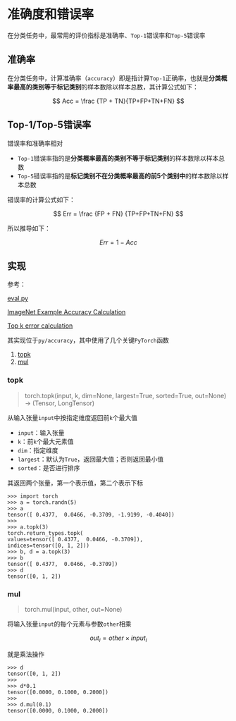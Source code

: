 
# 准确度和错误率

在分类任务中，最常用的评价指标是准确率、`Top-1`错误率和`Top-5`错误率

## 准确率

在分类任务中，计算准确率（`accuracy`）即是指计算`Top-1`正确率，也就是**分类概率最高的类别等于标记类别**的样本数除以样本总数，其计算公式如下：

$$
Acc = \frac {TP + TN}{TP+FP+TN+FN}
$$

## Top-1/Top-5错误率

错误率和准确率相对

* `Top-1`错误率指的是**分类概率最高的类别不等于标记类别**的样本数除以样本总数
* `Top-5`错误率指的是**标记类别不在分类概率最高的前5个类别中**的样本数除以样本总数

错误率的计算公式如下：

$$
Err = \frac {FP + FN} {TP+FP+TN+FN}
$$

所以推导如下：

$$
Err = 1 - Acc
$$

## 实现

参考：

[eval.py](https://github.com/bearpaw/pytorch-classification/blob/cc9106d598ff1fe375cc030873ceacfea0499d77/utils/eval.py)

[ImageNet Example Accuracy Calculation](https://discuss.pytorch.org/t/imagenet-example-accuracy-calculation/7840)

[Top k error calculation](https://discuss.pytorch.org/t/top-k-error-calculation/48815)

其实现位于`py/accuracy`，其中使用了几个关键`PyTorch`函数

1. [topk](https://pytorch.org/docs/stable/torch.html#torch.topk)
2. [mul](https://pytorch.org/docs/stable/torch.html#torch.mul)

### topk

>torch.topk(input, k, dim=None, largest=True, sorted=True, out=None) -> (Tensor, LongTensor)

从输入张量`input`中按指定维度返回前`k`个最大值

* `input`：输入张量
* `k`：前`k`个最大元素值
* `dim`：指定维度
* `largest`：默认为`True`，返回最大值；否则返回最小值
* `sorted`：是否进行排序

其返回两个张量，第一个表示值，第二个表示下标

```
>>> import torch
>>> a = torch.randn(5)
>>> a
tensor([ 0.4377,  0.0466, -0.3709, -1.9199, -0.4040])
>>> 
>>> a.topk(3)
torch.return_types.topk(
values=tensor([ 0.4377,  0.0466, -0.3709]),
indices=tensor([0, 1, 2]))
>>> b, d = a.topk(3)
>>> b
tensor([ 0.4377,  0.0466, -0.3709])
>>> d
tensor([0, 1, 2])
```

### mul

> torch.mul(input, other, out=None)

将输入张量`input`的每个元素与参数`other`相乘

$$
out_{i} = other \times input_{i}
$$

就是乘法操作

```
>>> d
tensor([0, 1, 2])
>>> 
>>> d*0.1
tensor([0.0000, 0.1000, 0.2000])
>>>
>>> d.mul(0.1)
tensor([0.0000, 0.1000, 0.2000])
```
